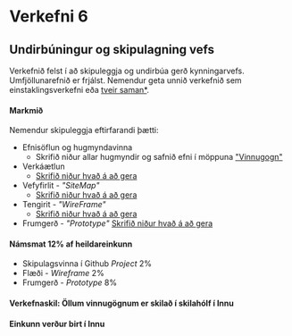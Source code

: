 # Verkefni 6

## Undirbúningur og skipulagning vefs

Verkefnið felst í að skipuleggja og undirbúa gerð kynningarvefs. Umfjöllunarefnið er frjálst.  Nemendur geta unnið verkefnið sem einstaklingsverkefni eða [tveir saman*](Hópverkefni.md). 

#### Markmið

Nemendur skipuleggja eftirfarandi þætti:

* Efnisöflun og hugmyndavinna
  * Skrifið niður allar hugmyndir og safnið efni í möppuna ["Vinnugogn"](Vinnugogn/README.md)
* Verkáætlun 
  * [Skrifið niður hvað á að gera](Verkáætlun.md)
* Vefyfirlit - _"SiteMap"_
  * [Skrifið niður hvað á að gera](Hönnun.md)
* Tengirit - _"WireFrame"_
  * [Skrifið niður hvað á að gera](Hönnun.md)
* Frumgerð - _"Prototype"_ 
  [Skrifið niður hvað á að gera](Hönnun.md#Prototype)


#### Námsmat 12% af heildareinkunn

* Skipulagsvinna í Github _Project_  2%
* Flæði - _Wireframe_     2%
* Frumgerð - _Prototype_     8%

#### Verkefnaskil: Öllum vinnugögnum er skilað í skilahólf í Innu 

#### Einkunn verður birt í Innu
